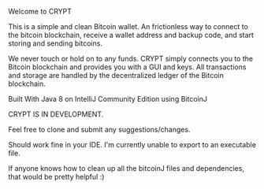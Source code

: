 
Welcome to CRYPT

This is a simple and clean Bitcoin wallet. An frictionless way to connect to the bitcoin blockchain, receive a wallet address and backup code, and start storing and sending bitcoins.

We never touch or hold on to any funds. CRYPT simply connects you to the Bitcoin blockchain and provides you with a GUI and keys. All transactions and storage are handled by the decentralized ledger of the Bitcoin blockchain.

Built With Java 8 on IntelliJ Community Edition using BitcoinJ

CRYPT IS IN DEVELOPMENT.

Feel free to clone and submit any suggestions/changes. 

Should work fine in your IDE. I'm currently unable to export to an executable file.

If anyone knows how to clean up all the bitcoinJ files and dependencies, that would be pretty helpful :)
